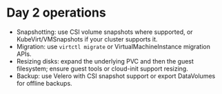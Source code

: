 # Day 2 operations

- Snapshotting: use CSI volume snapshots where supported, or KubeVirt/VMSnapshots if your cluster supports it.
- Migration: use `virtctl migrate` or VirtualMachineInstance migration APIs.
- Resizing disks: expand the underlying PVC and then the guest filesystem; ensure guest tools or cloud-init support resizing.
- Backup: use Velero with CSI snapshot support or export DataVolumes for offline backups.
